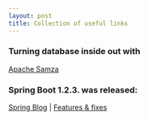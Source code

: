 ```yaml
---
layout: post
title: Collection of useful links
---
```


### Turning database inside out with
<a href="http://blog.confluent.io/2015/03/04/turning-the-database-inside-out-with-apache-samza/" target="_target">Apache Samza</a>

### Spring Boot 1.2.3. was released:
<a href="http://spring.io/blog/2015/03/31/spring-boot-1-2-3-released" target="_target">Spring Blog</a>
|
<a href="https://github.com/spring-projects/spring-boot/issues?q=milestone%3A1.2.3" target="_target">Features & fixes</a>

